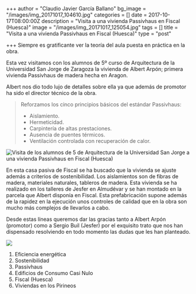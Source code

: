 +++
author = "Claudio Javier García Ballano"
bg_image = "/images/img_20171017_104610.jpg"
categories = []
date = 2017-10-17T08:00:00Z
description = "Visita a una vivienda Passivhaus en Fiscal (Huesca)"
image = "/images/img_20171017_125054.jpg"
tags = []
title = "Visita a una vivienda Passivhaus en Fiscal (Huesca)"
type = "post"

+++
Siempre es gratificante ver la teoría del aula puesta en práctica en la obra.

Esta vez visitamos con los alumnos de 5º curso de Arquitectura de la Universidad San Jorge de Zaragoza la vivienda de Albert Arpón; primera vivienda Passivhaus de madera hecha en Aragon.

Albert nos dio todo lujo de detalles sobre ella ya que además de promotor ha sido el director técnico de la obra.

> Reforzamos los cinco principios básicos del estándar Passivhaus:
>
> * Aislamiento.
> * Hermeticidad.
> * Carpintería de altas prestaciones.
> * Ausencia de puentes térmicos.
> * Ventilación controlada con recuperación de calor.

![Visita de los alumnos de 5 de Arquitectura de la Universidad San Jorge a una vivienda Passivhaus en Fiscal (Huesca)](/images/img_20171017_125946.jpg "Visita a vivienda Passivhaus")

En esta casa pasiva de Fiscal se ha buscado que la vivienda se ajuste además a criterios de sostenibilidad. Los aislamientos son de fibras de madera, materiales naturales, tableros de madera. Esta vivienda se ha realizado en los talleres de Jesfer en Almudévar y se han montado en la parcela que Albert disponía en Fiscal. Esta prefabricación supone además de la rapidez en la ejecución unos controles de calidad que en la obra son mucho más complejos de llevarlos a cabo.

Desde estas líneas queremos dar las gracias tanto a Albert Arpón (promotor) como a Sergio Buil (Jesfer) por el exquisito trato que nos han dispensado resolviendo en todo momento las dudas que les han planteado.

![](/images/passivhaus_fiscal.jpg)

1. Eficiencia energética
2. Sostenibilidad
3. Passivhaus
4. Edificios de Consumo Casi Nulo
5. Fiscal (Huesca)
6. Viviendas en los Pirineos